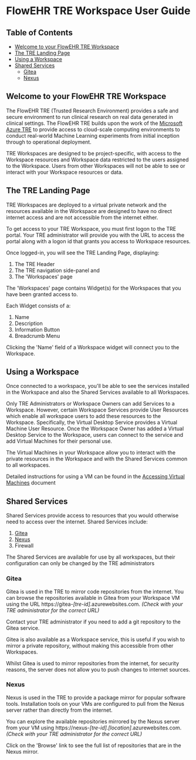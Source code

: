 # FlowEHR TRE Workspace User Guide

## Table of Contents

- [Welcome to your FlowEHR TRE Workspace](#welcome-to-your-flowehr-tre-workspace)
- [The TRE Landing Page](#the-tre-landing-page)
- [Using a Workspace](#using-a-workspace)
- [Shared Services](#shared-services)
    - [Gitea](#gitea)
    - [Nexus](#nexus)

## Welcome to your FlowEHR TRE Workspace

The FlowEHR TRE (Trusted Research Environment) provides a safe and secure
environment to run clinical research on real data generated in
clinical settings. The FlowEHR TRE builds upon the work of the
[Microsoft Azure TRE](https://github.com/microsoft/AzureTRE) to provide
access to cloud-scale computing environments to conduct
real-world Machine Learning experiments from initial inception through
to operational deployment.

TRE Workspaces are designed to be project-specific, with access to the Workspace
resources and Workspace data restricted to the users assigned to the Workspace.
Users from other Workspaces will not be able to see or interact with your
Workspace resources or data.


## The TRE Landing Page

TRE Workspaces are deployed to a virtual private network and the resources
available in the Workspace are designed to have no direct internet access and
are not accessible from the internet either.

To get access to your TRE Workspace, you must first logon to the TRE portal.
Your TRE administrator will provide you with the URL to access the portal along
with a logon id that grants you access to Workspace resources.

Once logged-in, you will see the TRE Landing Page, displaying:

1. The TRE Header
2. The TRE navigation side-panel and
3. The 'Workspaces' page

The 'Workspaces' page contains Widget(s) for the Workspaces that you have been
granted access to.

Each Widget consists of a:

1. Name
2. Description
3. Information Button
4. Breadcrumb Menu

Clicking the 'Name' field of a Workspace widget will connect you to the Workspace.

## Using a Workspace

Once connected to a workspace, you'll be able to see the services installed in
the Workspace and also the Shared Services available to all Workspaces.

Only TRE Administrators or Workspace Owners can add Services to a Workspace.
However, certain Workspace Services provide User Resources which enable all
workspace users to add these resources to the Workspace. Specifically,
the Virtual Desktop Service provides a Virtual Machine User Resource. Once
the Workspace Owner has added a Virtual Desktop Service to the Workspace,
users can connect to the service and add Virtual Machines for their personal
use.

The Virtual Machines in your Workspace
allow you to interact with the private resources in the Workspace
and with the Shared Services common to all workspaces.

Detailed instructions for using a VM can be found in the
[Accessing Virtual Machines](accessing_virtual_machines.md)
document

## Shared Services

Shared Services provide access to resources that you would otherwise
need to access over the internet. Shared Services include:

1. [Gitea](#gitea)
2. [Nexus](#nexus)
3. Firewall

The Shared Services are available for use by all workspaces, but their
configuration can only be changed by the TRE administrators

### Gitea

Gitea is used in the TRE to mirror code repositories from the internet.
You can browse the repositories available in Gitea from your Workspace
VM using the URL https://gitea-*[tre-id]*.azurewebsites.com.
*(Check with your TRE administrator for the correct URL)*

Contact your TRE administrator if you need to add a git repository to
the Gitea service.

Gitea is also available as a Workspace service, this is useful if you
wish to mirror a private repository, without making this accessible
from other Workspaces.

Whilst Gitea is used to mirror repositories from the internet, for
security reasons, the server does not allow you to push changes to
internet sources.

### Nexus

Nexus is used in the TRE to provide a package mirror for popular
software tools. Installation tools on your VMs are configured to
pull from the Nexus server rather than directly from the internet.

You can explore the available repositories mirrored by the Nexus
server from your VM using
https://nexus-*[tre-id]*.*[location]*.azurewebsites.com.
*(Check with your TRE administrator for the correct URL)*

Click on the 'Browse' link to see the full list of repositories
that are in the Nexus mirror.
